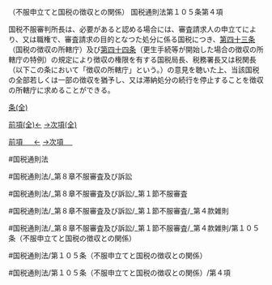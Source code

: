 （不服申立てと国税の徴収との関係）
国税通則法第１０５条第４項

国税不服審判所長は、必要があると認める場合には、審査請求人の申立てにより、又は職権で、審査請求の目的となつた処分に係る国税につき、[第四十三条](国税通則法＿＿＿＿＿第４３条第１項)（国税の徴収の所轄庁）及び[第四十四条](国税通則法＿＿＿＿＿第４４条第１項)（更生手続等が開始した場合の徴収の所轄庁の特例）の規定により徴収の権限を有する国税局長、税務署長又は税関長（以下この条において「徴収の所轄庁」という。）の意見を聴いた上、当該国税の全部若しくは一部の徴収を猶予し、又は滞納処分の続行を停止することを徴収の所轄庁に求めることができる。

[条(全)](国税通則法＿＿＿＿＿第１０５条_.md)

[前項(全)←](国税通則法＿＿＿＿＿第１０５条第３項_.md)    [→次項(全)](国税通則法＿＿＿＿＿第１０５条第５項_.md)

[前項 　 ←](国税通則法＿＿＿＿＿第１０５条第３項.md)    [→次項 　 ](国税通則法＿＿＿＿＿第１０５条第５項.md)



#国税通則法

#国税通則法/_第８章不服審査及び訴訟

#国税通則法/_第８章不服審査及び訴訟/_第１節不服審査

#国税通則法/_第８章不服審査及び訴訟/_第１節不服審査/_第４款雑則

#国税通則法/_第８章不服審査及び訴訟/_第１節不服審査/_第４款雑則/第１０５条（不服申立てと国税の徴収との関係）

#国税通則法/第１０５条（不服申立てと国税の徴収との関係）

#国税通則法/第１０５条（不服申立てと国税の徴収との関係）/第４項

